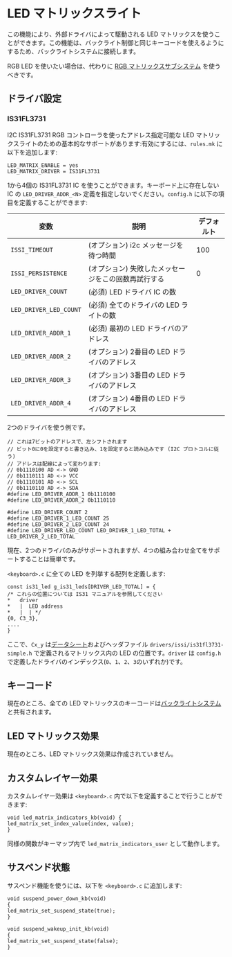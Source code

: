 # LED マトリックスライト

<!---
  original document: 0.8.141:docs/feature_led_matrix.md
  git diff 0.8.141 HEAD -- docs/feature_led_matrix.md | cat
-->

この機能により、外部ドライバによって駆動される LED マトリックスを使うことができます。この機能は、バックライト制御と同じキーコードを使えるようにするため、バックライトシステムに接続します。

RGB LED を使いたい場合は、代わりに [RGB マトリックスサブシステム](ja/feature_rgb_matrix.md) を使うべきです。

## ドライバ設定

### IS31FL3731

I2C IS31FL3731 RGB コントローラを使ったアドレス指定可能な LED マトリックスライトのための基本的なサポートがあります:有効にするには、`rules.mk` に以下を追加します:

    LED_MATRIX_ENABLE = yes
    LED_MATRIX_DRIVER = IS31FL3731

1から4個の IS31FL3731 IC を使うことができます。キーボード上に存在しない IC の `LED_DRIVER_ADDR_<N>` 定義を指定しないでください。`config.h` に以下の項目を定義することができます:

| 変数 | 説明 | デフォルト |
|----------|-------------|---------|
| `ISSI_TIMEOUT` | (オプション) i2c メッセージを待つ時間 | 100 |
| `ISSI_PERSISTENCE` | (オプション) 失敗したメッセージをこの回数再試行する | 0 |
| `LED_DRIVER_COUNT` | (必須) LED ドライバ IC の数 |  |
| `LED_DRIVER_LED_COUNT` | (必須) 全てのドライバの LED ライトの数 |  |
| `LED_DRIVER_ADDR_1` | (必須) 最初の LED ドライバのアドレス |  |
| `LED_DRIVER_ADDR_2` | (オプション) 2番目の LED ドライバのアドレス |  |
| `LED_DRIVER_ADDR_3` | (オプション) 3番目の LED ドライバのアドレス |  |
| `LED_DRIVER_ADDR_4` | (オプション) 4番目の LED ドライバのアドレス |  |

2つのドライバを使う例です。

    // これは7ビットのアドレスで、左シフトされます
    // ビット0に0を設定すると書き込み、1を設定すると読み込みです (I2C プロトコルに従う)
    // アドレスは配線によって変わります:
    // 0b1110100 AD <-> GND
    // 0b1110111 AD <-> VCC
    // 0b1110101 AD <-> SCL
    // 0b1110110 AD <-> SDA
    #define LED_DRIVER_ADDR_1 0b1110100
    #define LED_DRIVER_ADDR_2 0b1110110
    
    #define LED_DRIVER_COUNT 2
    #define LED_DRIVER_1_LED_COUNT 25
    #define LED_DRIVER_2_LED_COUNT 24
    #define LED_DRIVER_LED_COUNT LED_DRIVER_1_LED_TOTAL + LED_DRIVER_2_LED_TOTAL

現在、2つのドライバのみがサポートされますが、4つの組み合わせ全てをサポートすることは簡単です。

`<keyboard>.c` に全ての LED を列挙する配列を定義します:

    const is31_led g_is31_leds[DRIVER_LED_TOTAL] = {
    /* これらの位置については IS31 マニュアルを参照してください
    *   driver
    *   |  LED address
    *   |  | */
    {0, C3_3},
    ....
    }

ここで、`Cx_y` は[データシート](http://www.issi.com/WW/pdf/31FL3731.pdf)およびヘッダファイル `drivers/issi/is31fl3731-simple.h` で定義されるマトリックス内の LED の位置です。`driver` は `config.h` で定義したドライバのインデックス(`0`、`1`、`2`、`3`のいずれか)です。

## キーコード

現在のところ、全ての LED マトリックスのキーコードは[バックライトシステム](ja/feature_backlight.md)と共有されます。

## LED マトリックス効果

現在のところ、LED マトリックス効果は作成されていません。

## カスタムレイヤー効果

カスタムレイヤー効果は `<keyboard>.c` 内で以下を定義することで行うことができます:

    void led_matrix_indicators_kb(void) {
    led_matrix_set_index_value(index, value);
    }

同様の関数がキーマップ内で `led_matrix_indicators_user` として動作します。

## サスペンド状態

サスペンド機能を使うには、以下を `<keyboard>.c` に追加します:

    void suspend_power_down_kb(void)
    {
    led_matrix_set_suspend_state(true);
    }
    
    void suspend_wakeup_init_kb(void)
    {
    led_matrix_set_suspend_state(false);
    }
